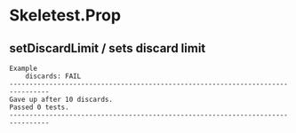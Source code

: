 # Skeletest.Prop

## setDiscardLimit / sets discard limit

```
Example
    discards: FAIL
--------------------------------------------------------------------------------
Gave up after 10 discards.
Passed 0 tests.
--------------------------------------------------------------------------------
```
